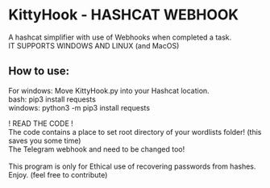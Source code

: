 # KittyHook - HASHCAT WEBHOOK
A hashcat simplifier with use of Webhooks when completed a task. <br />
IT SUPPORTS WINDOWS AND LINUX (and MacOS)
<br />
## How to use:
For windows: Move KittyHook.py into your Hashcat location. <br />
bash: pip3 install requests <br />
windows: python3 -m pip3 install requests <br />

! READ THE CODE ! <br />
The code contains a place to set root directory of your wordlists folder! (this saves you some time) <br />
The Telegram webhook <CHAT-ID> and <BOT-TOKEN> need to be changed too! <br />
<br />
This program is only for Ethical use of recovering passwords from hashes. <br />
Enjoy. (feel free to contribute) 
